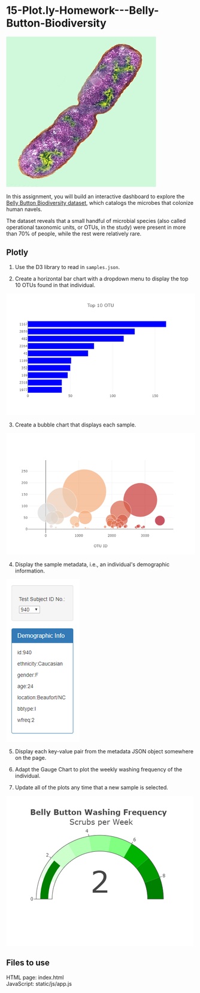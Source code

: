 # 15-Plot.ly-Homework---Belly-Button-Biodiversity

![Bacteria by filterforge.com](Images/bacteria.jpg)

In this assignment, you will build an interactive dashboard to explore the [Belly Button Biodiversity dataset](http://robdunnlab.com/projects/belly-button-biodiversity/), which catalogs the microbes that colonize human navels.

The dataset reveals that a small handful of microbial species (also called operational taxonomic units, or OTUs, in the study) were present in more than 70% of people, while the rest were relatively rare.

## Plotly

1. Use the D3 library to read in `samples.json`.

2. Create a horizontal bar chart with a dropdown menu to display the top 10 OTUs found in that individual.

![bar Chart](Images/hw01.png)

3. Create a bubble chart that displays each sample.

![hw](Images/hw02.png)


4. Display the sample metadata, i.e., an individual's demographic information.

![hw](Images/hw03.png)


5. Display each key-value pair from the metadata JSON object somewhere on the page.

6. Adapt the Gauge Chart to plot the weekly washing frequency of the individual.

7. Update all of the plots any time that a new sample is selected.

![Weekly Washing Frequency Gauge](Images/gauge.png)


## Files to use
HTML page:	index.html
<br>
JavaScript:	static/js/app.js 




